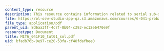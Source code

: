 ```yaml
---
content_type: resource
description: This resource contains information related to serial sub-system.
file: https://ol-ocw-studio-app-qa.s3.amazonaws.com/courses/6-041-probabilistic-systems-analysis-and-applied-probability-fall-2010/bfadb76b9e97ce2053facf48fdafbee0_MIT6_041F10_tut01_sol.pdf
file_type: application/pdf
parent_uid: 8d6aa3ff-4c7f-8b04-c393-ec12e6470e9f
resourcetype: Document
title: MIT6_041F10_tut01_sol.pdf
uid: bfadb76b-9e97-ce20-53fa-cf48fdafbee0
---
```

